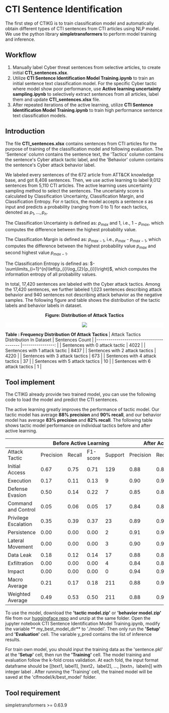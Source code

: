 # CTI Sentence Identification

The first step of CTIKG is to train classification model and automatically obtain different types of CTI sentences from CTI articles using NLP model. We use the python library **simpletransformers** to perform model training and inference.

## Workflow
1. Manually label Cyber threat sentences from selective articles, to create initial **CTI_sentences.xlsx**.
2. Utilize **CTI Sentence Identification Model Training.ipynb** to train an initial sentence text classification model. For the specific Cyber tactic where model show poor performance, use **Active learning uncertainty sampling.ipynb** to selectively extract sentences from all articles, label them and update **CTI_sentences.xlsx** file.
3. After repeated iterations of the active learning, utilize **CTI Sentence Identification Model Training.ipynb** to train high performance sentence text classification models.

## Introduction
The file **CTI_sentences.xlsx** contains sentences from CTI articles for the purpose of training of the classification model and following evaluation. The 'Sentence' column contains the sentence text, the 'Tactics' column contains the sentence's Cyber attack tactic label, and the 'Behavior' column contains the sentence's Cyber attack behavior label.

We labeled every sentences of the 672 article from ATT&CK knowledge base, and got 8,408 sentences. Then, we use active learning to label 9,012 sentences from 5,110 CTI articles. The  active learning uses uncertainty sampling method to select the sentences. The uncertainty score is calculated by Classification Uncertainty, Classification Margin, and Classification Entropy. For $n$ tactics, the model accepts a sentence $s$ as input and predicts a probability (ranging from 0 to 1) for each tactics, denoted as $p_1, \ldots, p_n$. 

The Classification Uncertainty is defined as: $p_{max}$ and 1, i.e., $1-p_{max}$, which computes the difference between the highest probability value.

The Classification Margin is defined as: $p_{max-1}$, i.e., $p_{max}$ - $p_{max-1}$, which computes the difference between the highest probability value $p_{max}$ and second highest value $p_{max-1}$.

The Classification Entropy is defined as: $-\sum\limits_{i=1}^{n}\left(p_{i}\log_{2}{p_{i}}\right)$, which computes the information entropy of all probability values.

    
In total, 17,420 sentences are labeled with the Cyber attack tactics. Among the 17,420 sentences, we further labeled 1,023 sentences describing attack behavior and 940 sentences not describing attack behavior as the negative samples. The following figure and table shows the distribution of the tactic labels and behavior labels in dataset. 

<p align="center">
  <b> Figure: Distribution of Attack Tactics </b>
</p>
<p align="center" style="background-color: white;">
  <img src="https://i.imgur.com/KXw6XwU.png">
</p>


<b> Table : Frequency Distribution Of Attack Tactics </b>
| Attack Tactics Distribution In Dataset 	| Sentences Count 	|
|----------------------------------------	|----------------:	|
| Sentences with 0 attack tactic         	|            4022 	|
| Sentences with 1 attack tactic         	|            8437 	|
| Sentences with 2 attack tactics        	|            4220 	|
| Sentences with 3 attack tactics        	|             673 	|
| Sentences with 4 attack tactics        	|              37 	|
| Sentences with 5 attack tactics        	|              10 	|
| Sentences with 6 attack tactics        	|               1 	|

## Tool implement 
The CTIKG already provide two trained model, you can use the following code to load the model and predict the CTI sentences. 

The active learning greatly improves the performance of tactic model. Our tactic model has average **88% precision** and **90% recall**, and our behavior model has average **83% precision** and **82% recall**. The following table shows tactic model performance on individual tactics before and after active learning.

<table class="tg">
<thead>
  <tr>
    <th class="tg-0pky"></th>
    <th class="tg-c3ow" colspan="4">Before Active Learning&nbsp;&nbsp;</th>
    <th class="tg-c3ow" colspan="4">After Active Learning&nbsp;&nbsp;</th>
  </tr>
</thead>
<tbody>
  <tr>
    <td class="tg-0pky">Attack Tactic</td>
    <td class="tg-dvpl">Precision</td>
    <td class="tg-dvpl">Recall</td>
    <td class="tg-dvpl">F1-score</td>
    <td class="tg-dvpl">Support</td>
    <td class="tg-dvpl">Precision</td>
    <td class="tg-dvpl">Recall</td>
    <td class="tg-dvpl">F1-score</td>
    <td class="tg-dvpl">Support</td>
  </tr>
  <tr>
    <td class="tg-0pky">Initial Access</td>
    <td class="tg-dvpl">0.67</td>
    <td class="tg-dvpl">0.75</td>
    <td class="tg-dvpl">0.71</td>
    <td class="tg-dvpl">129</td>
    <td class="tg-dvpl">0.88</td>
    <td class="tg-dvpl">0.89</td>
    <td class="tg-dvpl">0.88</td>
    <td class="tg-dvpl">1556</td>
  </tr>
  <tr>
    <td class="tg-0pky">Execution</td>
    <td class="tg-dvpl">0.17</td>
    <td class="tg-dvpl">0.11</td>
    <td class="tg-dvpl">0.13</td>
    <td class="tg-dvpl">9</td>
    <td class="tg-dvpl">0.90</td>
    <td class="tg-dvpl">0.92</td>
    <td class="tg-dvpl">0.91</td>
    <td class="tg-dvpl">4836</td>
  </tr>
  <tr>
    <td class="tg-0pky">Defense Evasion</td>
    <td class="tg-dvpl">0.50</td>
    <td class="tg-dvpl">0.14</td>
    <td class="tg-dvpl">0.22</td>
    <td class="tg-dvpl">7</td>
    <td class="tg-dvpl">0.85</td>
    <td class="tg-dvpl">0.86</td>
    <td class="tg-dvpl">0.86</td>
    <td class="tg-dvpl">1686</td>
  </tr>
  <tr>
    <td class="tg-0pky">Command and Control</td>
    <td class="tg-dvpl">0.05</td>
    <td class="tg-dvpl">0.06</td>
    <td class="tg-dvpl">0.05</td>
    <td class="tg-dvpl">17</td>
    <td class="tg-dvpl">0.84</td>
    <td class="tg-dvpl">0.87</td>
    <td class="tg-dvpl">0.85</td>
    <td class="tg-dvpl">2261</td>
  </tr>
  <tr>
    <td class="tg-0pky">Privilege Escalation</td>
    <td class="tg-dvpl">0.35</td>
    <td class="tg-dvpl">0.39</td>
    <td class="tg-dvpl">0.37</td>
    <td class="tg-dvpl">23</td>
    <td class="tg-dvpl">0.89</td>
    <td class="tg-dvpl">0.90</td>
    <td class="tg-dvpl">0.89</td>
    <td class="tg-dvpl">918</td>
  </tr>
  <tr>
    <td class="tg-0pky">Persistence</td>
    <td class="tg-dvpl">0.00</td>
    <td class="tg-dvpl">0.00</td>
    <td class="tg-dvpl">0.00</td>
    <td class="tg-dvpl">2</td>
    <td class="tg-dvpl">0.91</td>
    <td class="tg-dvpl">0.93</td>
    <td class="tg-dvpl">0.92</td>
    <td class="tg-dvpl">965</td>
  </tr>
  <tr>
    <td class="tg-0pky">Lateral Movement</td>
    <td class="tg-dvpl">0.00</td>
    <td class="tg-dvpl">0.00</td>
    <td class="tg-dvpl">0.00</td>
    <td class="tg-dvpl">3</td>
    <td class="tg-dvpl">0.90</td>
    <td class="tg-dvpl">0.91</td>
    <td class="tg-dvpl">0.90</td>
    <td class="tg-dvpl">989</td>
  </tr>
  <tr>
    <td class="tg-0pky">Data Leak</td>
    <td class="tg-dvpl">0.18</td>
    <td class="tg-dvpl">0.12</td>
    <td class="tg-dvpl">0.14</td>
    <td class="tg-dvpl">17</td>
    <td class="tg-dvpl">0.88</td>
    <td class="tg-dvpl">0.89</td>
    <td class="tg-dvpl">0.89</td>
    <td class="tg-dvpl">3352</td>
  </tr>
  <tr>
    <td class="tg-0pky">Exfiltration</td>
    <td class="tg-dvpl">0.00</td>
    <td class="tg-dvpl">0.00</td>
    <td class="tg-dvpl">0.00</td>
    <td class="tg-dvpl">4</td>
    <td class="tg-dvpl">0.84</td>
    <td class="tg-dvpl">0.89</td>
    <td class="tg-dvpl">0.86</td>
    <td class="tg-dvpl">1073</td>
  </tr>
  <tr>
    <td class="tg-0pky">Impact</td>
    <td class="tg-dvpl">0.00</td>
    <td class="tg-dvpl">0.00</td>
    <td class="tg-dvpl">0.00</td>
    <td class="tg-dvpl">0</td>
    <td class="tg-dvpl">0.94</td>
    <td class="tg-dvpl">0.92</td>
    <td class="tg-dvpl">0.93</td>
    <td class="tg-dvpl">1464</td>
  </tr>
  <tr>
    <td class="tg-0pky">Macro Average</td>
    <td class="tg-dvpl">0.21</td>
    <td class="tg-dvpl">0.17</td>
    <td class="tg-dvpl">0.18</td>
    <td class="tg-dvpl">211</td>
    <td class="tg-dvpl">0.88</td>
    <td class="tg-dvpl">0.90</td>
    <td class="tg-dvpl">0.89</td>
    <td class="tg-dvpl">19100</td>
  </tr>
  <tr>
    <td class="tg-0pky">Weighted Average</td>
    <td class="tg-dvpl">0.49</td>
    <td class="tg-dvpl">0.53</td>
    <td class="tg-dvpl">0.50</td>
    <td class="tg-dvpl">211</td>
    <td class="tg-dvpl">0.88</td>
    <td class="tg-dvpl">0.90</td>
    <td class="tg-dvpl">0.89</td>
    <td class="tg-dvpl">19100</td>
  </tr>
</tbody>
</table>

To use the model, download the **'tactic model.zip'** or **'behavior model.zip'** file from our [huggingface repo](https://huggingface.co/CTIKR/CTIKR/tree/main) and unzip at the same folder. Open the jupyter notebook CTI Sentence Identification Model Training.ipynb, modify the variable ** my_best_model_dir** to './model'. Then only run the **'Setup'** and **'Evaluation'** cell. The variable y_pred contains the list of inference results. 

For train own model, you should input the training data as the 'sentence.pkl' at the **'Setup'** cell, then run the **'Training'** cell. The model training and evaluation follow the k-fold cross validation. At each fold, the input format dataframe should be [[text1, label1], [text2，label2], ..., [textn，labeln]] with integer label . After running the 'Training' cell, the trained model will be saved at the 'clfmodel/k/best_model' folder.

## Tool requirement 

simpletransformers >= 0.63.9


